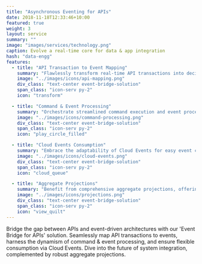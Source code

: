 ```yaml
---
title: "Asynchronous Eventing for APIs"
date: 2018-11-18T12:33:46+10:00
featured: true
weight: 3
layout: service
summary: ""
image: "images/services/technology.png"
caption: Evolve a real-time core for data & app integration
hash: "data-engg"
features:
  - title: "API Transaction to Event Mapping"
    summary: "Flawlessly transform real-time API transactions into decipherable events, ensuring synchronization and coherence across systems."
    image: "../images/icons/api-mapping.png"
    div_class: "text-center event-bridge-solution"
    span_class: "icon-serv py-2"
    icon: "transform"

  - title: "Command & Event Processing"
    summary: "Orchestrate streamlined command execution and event processing, promoting data accuracy and enhanced system interactivity."
    image: "../images/icons/command-processing.png"
    div_class: "text-center event-bridge-solution"
    span_class: "icon-serv py-2"
    icon: "play_circle_filled"

  - title: "Cloud Events Consumption"
    summary: "Embrace the adaptability of Cloud Events for easy event consumption, fostering integration agility across diverse platforms."
    image: "../images/icons/cloud-events.png"
    div_class: "text-center event-bridge-solution"
    span_class: "icon-serv py-2"
    icon: "cloud_queue"

  - title: "Aggregate Projections"
    summary: "Benefit from comprehensive aggregate projections, offering a consolidated view of events, driving analytical prowess and informed decision-making."
    image: "../images/icons/projections.png"
    div_class: "text-center event-bridge-solution"
    span_class: "icon-serv py-2"
    icon: "view_quilt"
---
```


Bridge the gap between APIs and event-driven architectures with our 'Event Bridge for APIs' solution. Seamlessly map API transactions to events, harness the dynamism of command & event processing, and ensure flexible consumption via Cloud Events. Dive into the future of system integration, complemented by robust aggregate projections.
